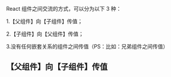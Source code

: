React 组件之间交流的方式，可以分为以下 3 种：

1.【父组件】向【子组件】传值；

2.【子组件】向【父组件】传值；

3.没有任何嵌套关系的组件之间传值（PS：比如：兄弟组件之间传值）

## 【父组件】向【子组件】传值
